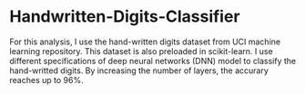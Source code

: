 # Handwritten-Digits-Classifier
For this analysis, I use the hand-written digits dataset from UCI machine learning repository. This dataset is also preloaded in scikit-learn. I use different specifications of deep neural networks (DNN) model to classify the hand-writted digits. By increasing the number of layers, the accurary reaches up to 96%.
